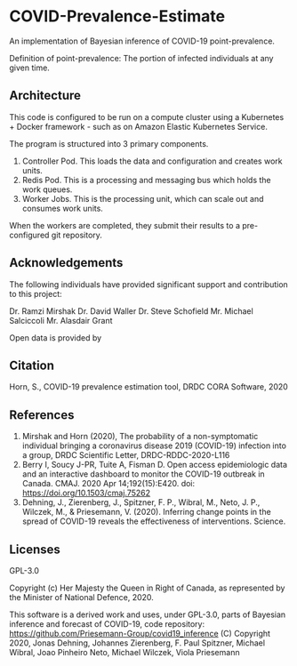 # COVID-Prevalence-Estimate

An implementation of Bayesian inference of COVID-19 point-prevalence.

Definition of point-prevalence:  The portion of infected individuals at any given time.

## Architecture

This code is configured to be run on a compute cluster using a 
Kubernetes + Docker framework - such as on Amazon Elastic Kubernetes Service.

The program is structured into 3 primary components.

1. Controller Pod.  This loads the data and configuration and creates work units.
2. Redis Pod.  This is a processing and messaging bus which holds the work queues.
3. Worker Jobs. This is the processing unit, which can scale out and consumes work units.

When the workers are completed, they submit their results to a pre-configured
git repository.

## Acknowledgements

The following individuals have provided significant support and contribution to this project:

Dr. Ramzi Mirshak
Dr. David Waller
Dr. Steve Schofield
Mr. Michael Salciccoli
Mr. Alasdair Grant

Open data is provided by 

## Citation

Horn, S., COVID-19 prevalence estimation tool, DRDC CORA Software, 2020

## References

1. Mirshak and Horn (2020), The probability of a non-symptomatic individual bringing a coronavirus disease 2019 (COVID-19) infection into a group, DRDC Scientific Letter, DRDC-RDDC-2020-L116
1. Berry I, Soucy J-PR, Tuite A, Fisman D. Open access epidemiologic data and an interactive dashboard to monitor the COVID-19 outbreak in Canada. CMAJ. 2020 Apr 14;192(15):E420. doi: https://doi.org/10.1503/cmaj.75262
1. Dehning, J., Zierenberg, J., Spitzner, F. P., Wibral, M., Neto, J. P., Wilczek, M., & Priesemann, V. (2020). Inferring change points in the spread of COVID-19 reveals the effectiveness of interventions. Science.

## Licenses

GPL-3.0

Copyright (c) Her Majesty the Queen in Right of Canada, as represented by the Minister of National Defence, 2020.

This software is a derived work and uses, under GPL-3.0, parts of Bayesian inference and forecast of COVID-19, code repository: https://github.com/Priesemann-Group/covid19_inference
(C) Copyright 2020, Jonas Dehning, Johannes Zierenberg, F. Paul Spitzner, Michael Wibral, Joao Pinheiro Neto, Michael Wilczek, Viola Priesemann